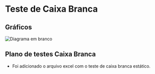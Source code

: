 # Teste de Caixa Branca

## Gráficos

![Diagrama em branco](https://github.com/nathanmartinss/TesteCaixaBranca/assets/114267723/e3ce5994-e0e8-4e6c-9726-20a5376175aa)

## Plano de testes Caixa Branca
- Foi adicionado o arquivo excel com o teste de caixa branca estático.
